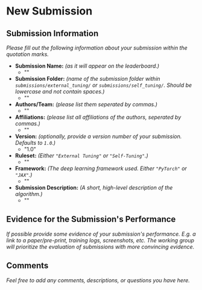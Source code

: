 # New Submission

## Submission Information

*Please fill out the following information about your submission within the quotation marks.*

- **Submission Name:** *(as it will appear on the leaderboard.)*
  - ""
- **Submission Folder:** *(name of the submission folder within `submissions/external_tuning/` or `submissions/self_tuning/`. Should be lowercase and not contain spaces.)*
  - ""
- **Authors/Team:** *(please list them seperated by commas.)*
  - ""
- **Affiliations:** *(please list all affiliations of the authors, seperated by commas.)*
  - ""
- **Version:** *(optionally, provide a version number of your submission. Defaults to `1.0`.)*
  - "1.0"
- **Ruleset:** *(Either `"External Tuning"` or `"Self-Tuning"`.)*
  - ""
- **Framework:** *(The deep learning framework used. Either `"PyTorch"` or `"JAX"`.)*
  - ""
- **Submission Description:** *(A short, high-level description of the algorithm.)*
  - ""

## Evidence for the Submission's Performance

*If possible provide some evidence of your submission's performance. E.g. a link to a paper/pre-print, training logs, screenshots, etc. The working group will prioritize the evaluation of submissions with more convincing evidence.*

## Comments

*Feel free to add any comments, descriptions, or questions you have here.*
